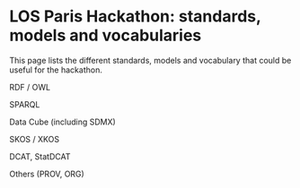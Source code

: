 # LOS Paris Hackathon: standards, models and vocabularies #


This page lists the different standards, models and vocabulary that could be useful for the hackathon.

RDF / OWL

SPARQL

Data Cube (including SDMX)

SKOS / XKOS

DCAT, StatDCAT

Others (PROV, ORG)
